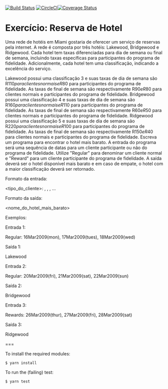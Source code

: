 [![Build Status](https://travis-ci.com/rsilveira65/tw-challenge.svg?token=z2yf7ZpVZudwz9Cxdor9&branch=master)](https://travis-ci.com/rsilveira65/tw-challenge) [![CircleCI](https://circleci.com/gh/rsilveira65/tw-challenge/tree/master.svg?style=svg)](https://circleci.com/gh/rsilveira65/tw-challenge/tree/master)[![Coverage Status](https://coveralls.io/repos/github/rsilveira65/tw-challenge/badge.svg?branch=master&t=tnhJ2X)](https://coveralls.io/github/rsilveira65/tw-challenge?branch=master)

# Exercício: Reserva de Hotel

Uma rede de hotéis em Miami gostaria de oferecer um serviço de reservas pela internet. A rede é composta por três hotéis: Lakewood, Bridgewood e Ridgewood. Cada hotel tem taxas diferenciadas para dia de semana ou final de semana, incluindo taxas específicas para participantes do programa de fidelidade. Adicionalmente, cada hotel tem uma classificação, indicando a excelência do serviço.

Lakewood possui uma classificação 3 e suas taxas de dia de semana são R$110 para clientes normais e R$80 para participantes do programa de fidelidade. As taxas de final de semana são respectivamente R$90 e R$80 para clientes normais e participantes do programa de fidelidade.
Bridgewood possui uma classificação 4 e suas taxas de dia de semana são R$160 para clientes normais e R$110 para participantes do programa de fidelidade. As taxas de final de semana são respectivamente R$60 e R$50 para clientes normais e participantes do programa de fidelidade.
Ridgewood possui uma classificação 5 e suas taxas de dia de semana são R$220 para clientes normais e R$100 para participantes do programa de fidelidade. As taxas de final de semana são respectivamente R$150 e R$40 para clientes normais e participantes do programa de fidelidade.
Escreva um programa para encontrar o hotel mais barato. A entrada do programa será uma sequência de datas para um cliente participante ou não do programa de fidelidade. Utilize "Regular" para denominar um cliente normal e "Reward" para um cliente participante do programa de fidelidade. A saída deverá ser o hotel disponível mais barato e em caso de empate, o hotel com a maior classificação deverá ser retornado.


Formato da entrada:

<tipo_do_cliente>: <data1>, <data2>, <data3>, …

Formato da saída:

<nome_do_hotel_mais_barato>


Exemplos:


Entrada 1:

Regular: 16Mar2009(mon), 17Mar2009(tues), 18Mar2009(wed)

Saída 1:

Lakewood


Entrada 2:

Regular: 20Mar2009(fri), 21Mar2009(sat), 22Mar2009(sun)

Saída 2:

Bridgewood


Entrada 3:

Rewards: 26Mar2009(thur), 27Mar2009(fri), 28Mar2009(sat)

Saída 3:

Ridgewood

===

To install the required modules:

```
$ yarn install
```

To run the (failing) test:

```
$ yarn test
```
